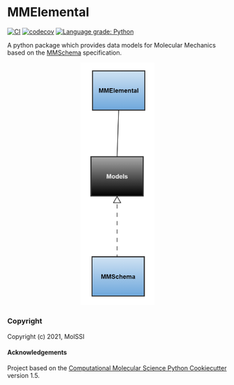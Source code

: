 MMElemental
==============================
[//]: # (Badges)
[![CI](https://github.com/MolSSI/MMElemental/actions/workflows/test.yaml/badge.svg)](https://github.com/MolSSI/MMElemental/actions/workflows/test.yaml)
[![codecov](https://codecov.io/gh/MolSSI/MMElemental/branch/master/graph/badge.svg)](https://codecov.io/gh/MolSSI/MMElemental/branch/master)
[![Language grade: Python](https://img.shields.io/lgtm/grade/python/g/MolSSI/MMElemental.svg?logo=lgtm&logoWidth=18)](https://lgtm.com/projects/g/MolSSI/MMElemental/context:python)

A python package which provides data models for Molecular Mechanics based on the [MMSchema](https://mm-portal.netlify.app/mmschema) specification.

<p align="center">
<img src="mmelemental/data/imgs/mmelemental.png" width="170">
</p>

### Copyright
Copyright (c) 2021, MolSSI

#### Acknowledgements

Project based on the
[Computational Molecular Science Python Cookiecutter](https://github.com/molssi/cookiecutter-cms) version 1.5.
